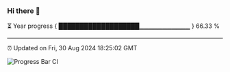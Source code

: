 ### Hi there 👋

⏳ Year progress { ███████████████████▁▁▁▁▁▁▁▁▁▁▁ } 66.33 %

---

⏰ Updated on Fri, 30 Aug 2024 18:25:02 GMT

![Progress Bar CI](https://github.com/liununu/liununu/workflows/Progress%20Bar%20CI/badge.svg)
